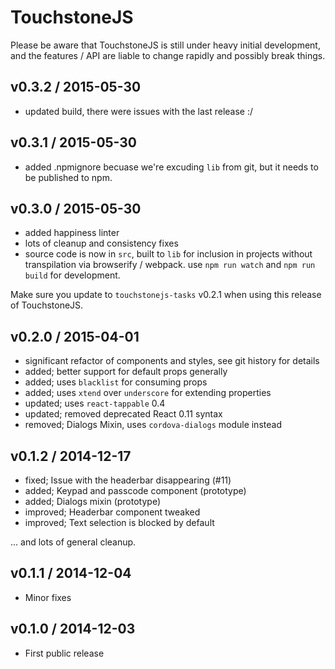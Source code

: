 # TouchstoneJS

Please be aware that TouchstoneJS is still under heavy initial development, and the features / API are liable to change rapidly and possibly break things.

## v0.3.2 / 2015-05-30

* updated build, there were issues with the last release :/

## v0.3.1 / 2015-05-30

* added .npmignore becuase we're excuding `lib` from git, but it needs to be published to npm.

## v0.3.0 / 2015-05-30

* added happiness linter
* lots of cleanup and consistency fixes
* source code is now in `src`, built to `lib` for inclusion in projects without transpilation via browserify / webpack. use `npm run watch` and `npm run build` for development.

Make sure you update to `touchstonejs-tasks` v0.2.1 when using this release of TouchstoneJS.

## v0.2.0 / 2015-04-01

* significant refactor of components and styles, see git history for details
* added; better support for default props generally
* added; uses `blacklist` for consuming props
* added; uses `xtend` over `underscore` for extending properties
* updated; uses `react-tappable` 0.4
* updated; removed deprecated React 0.11 syntax
* removed; Dialogs Mixin, uses `cordova-dialogs` module instead

## v0.1.2 / 2014-12-17

* fixed; Issue with the headerbar disappearing (#11)
* added; Keypad and passcode component (prototype)
* added; Dialogs mixin (prototype)
* improved; Headerbar component tweaked
* improved; Text selection is blocked by default

... and lots of general cleanup.


## v0.1.1 / 2014-12-04

* Minor fixes


## v0.1.0 / 2014-12-03

* First public release
